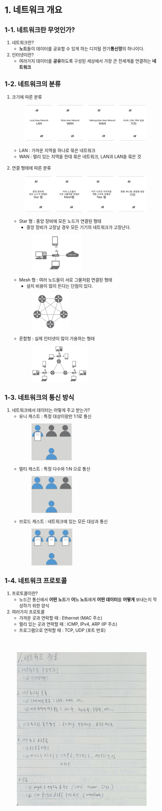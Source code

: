 # 1. 네트워크 개요

## 1-1. 네트워크란 무엇인가?
1. 네트워크란?
    - **노드**들이 데이터를 공유할 수 있게 하는 디지털 전기**통신망**의 하나이다.
2. 인터넷이란?
    - 여러가지 데이터를 **공유**하도록 구성된 세상에서 가장 큰 전세계를 연결하는 **네트워크**

## 1-2. 네트워크의 분류
1. 크기에 따른 분류<br>
        <figure>
        <img src="./imgsrc/NetworkTypes_KTG.PNG" width="500">
        </figure>
    - LAN : 가까운 지역을 하나로 묶은 네트워크
    - WAN : 멀리 있는 지역을 한데 묶은 네트워크, LAN과 LAN을 묶은 것
    <br><br>
2. 연결 형태에 따른 분류<br>
        <figure>
        <img src="./imgsrc/NetworkTypes2_KTG.PNG" width="500">
        </figure>
    - Star 형 : 중앙 장비에 모든 노드가 연결된 형태
        - 중앙 장비가 고장날 경우 모든 기기의 네트워크가 고장난다.<br>
        <figure>
        <img src="./imgsrc/NetworkType_Star_KTG.PNG" height="120">
        </figure>
    - Mesh 형 : 여러 노드들이 서로 그물처럼 연결된 형태
        - 설치 비용이 많이 든다는 단점이 있다.<br>
        <figure>
        <img src="./imgsrc/NetworkType_Mesh_KTG.PNG" height="120">
        </figure>
    - 혼합형 : 실제 인터넷이 많이 가용하는 형태<br>
        <figure>
        <img src="./imgsrc/NetworkType_Mixed_KTG.PNG" height="120">
        </figure>

## 1-3. 네트워크의 통신 방식
1. 네트워크에서 데이터는 어떻게 주고 받는가?
    - 유니 캐스트 : 특정 대상이랑만 1:1로 통신<br>
        <figure>
        <img src="./imgsrc/NetworkCommType_Unicast_KTG.PNG" height="120">
        </figure>
    - 멀티 캐스트 : 특정 다수와 1:N 으로 통신<br>
        <figure>
        <img src="./imgsrc/NetworkCommType_Multicast_KTG.PNG" height="120">
        </figure>
    - 브로드 캐스트 : 네트워크에 있는 모든 대상과 통신<br>
        <figure>
        <img src="./imgsrc/NetworkCommType_Broadcast_KTG.PNG" height="120">
        </figure>

## 1-4. 네트워크 프로토콜
1. 프로토콜이란?
    - 노드간 통신에서 **어떤 노드**가 **어느 노드**에게 **어떤 데이터**를 **어떻게** 보내는지 작성하기 위한 양식
2. 여러가지 프로토콜
    - 가까운 곳과 연락할 때 : Ethernet (MAC 주소)
    - 멀리 있는 곳과 연락할 때 : ICMP, IPv4, ARP (IP 주소)
    - 프로그램으로 연락할 때 : TCP, UDP (포트 번호)

<br><br>

<figure>
<img src="./imgsrc/01_networkbasic.png" height="500">
</figure>